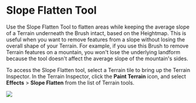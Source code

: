 # Slope Flatten Tool

Use the Slope Flatten Tool to flatten areas while keeping the average slope of a Terrain underneath the Brush intact, based on the Heightmap. This is useful when you want to remove features from a slope without losing the overall shape of your Terrain. For example, if you use this Brush to remove Terrain features on a mountain, you won't lose the underlying landform because the tool doesn't affect the average slope of the mountain's sides.

To access the Slope Flatten tool, select a Terrain tile to bring up the Terrain Inspector. In the Terrain Inspector, click the **Paint Terrain** icon, and select **Effects** > **Slope Flatten** from the list of Terrain tools.

![](images/2-23-Slope-01.png)

